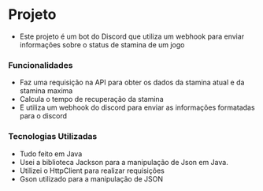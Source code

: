 # Projeto 
* Este projeto é um bot do Discord que utiliza um webhook para enviar informações sobre o status de stamina de um jogo
### Funcionalidades 
* Faz uma requisição na API para obter os dados da stamina atual e da stamina maxima
* Calcula o tempo de recuperação da stamina
* E utiliza um webhook do discord para enviar as informações formatadas para o discord
### Tecnologias Utilizadas
* Tudo feito em Java
* Usei a biblioteca Jackson para a manipulação de Json em Java.
* Utilizei o HttpClient para realizar requisições
* Gson utilizado para a manipulação de JSON
